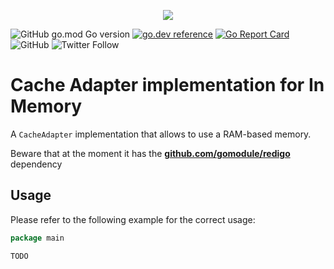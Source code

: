 <p align="center"><img src="https://res.cloudinary.com/tryvium/image/upload/v1551645701/company/logo-circle.png"/></p>

![GitHub go.mod Go version](https://img.shields.io/github/go-mod/go-version/tryvium-travels/golang-cache-adapters?style=flat-square)
[![go.dev reference](https://img.shields.io/badge/go.dev-reference-007d9c?logo=go&logoColor=white&style=flat-square)](https://pkg.go.dev/github.com/tryvium-travels/golang-cache-adapters)
[![Go Report Card](https://goreportcard.com/badge/github.com/saniales/golang-crypto-trading-bot?style=flat-square)](https://goreportcard.com/report/github.com/tryvium-travels/golang-cache-adapters)
![GitHub](https://img.shields.io/github/license/tryvium-travels/golang-cache-adapters?style=flat-square)
![Twitter Follow](https://img.shields.io/twitter/follow/tryviumtravels?style=social)

# Cache Adapter implementation for In Memory

A `CacheAdapter` implementation that allows to use a RAM-based memory.

Beware that at the moment it has the [**github.com/gomodule/redigo**](github.com/gomodule/redigo) dependency

## Usage

Please refer to the following example for the correct usage:

``` go
package main

TODO
```
